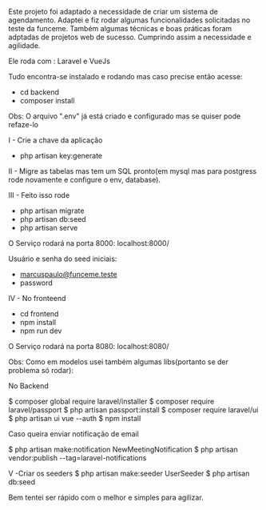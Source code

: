 
Este projeto foi adaptado a necessidade de criar um sistema de agendamento.
Adaptei e fiz rodar algumas funcionalidades solicitadas no teste da funceme.
Também algumas técnicas e boas práticas foram adptadas de projetos web de sucesso.
Cumprindo assim a necessidade e agilidade.

Ele roda com : Laravel e  VueJs

Tudo encontra-se instalado e rodando mas caso precise então acesse:
- cd backend
- composer install

 Obs: O arquivo ".env" já está criado e configurado mas se quiser pode refaze-lo

I - Crie a chave da aplicação
- php artisan key:generate

II - Migre as tabelas mas tem um SQL pronto(em mysql mas para postgress rode novamente e configure o env, database).

III -  Feito isso rode
- php artisan migrate
- php artisan db:seed
- php artisan serve

O Serviço rodará na porta 8000: localhost:8000/

Usuário e senha do seed iniciais: 

- marcuspaulo@funceme.teste
- password

IV - No fronteend

- cd frontend
- npm install
- npm run dev

O Serviço rodará na porta 8080: localhost:8080/


Obs: Como em modelos usei também algumas libs(portanto se der problema só rodar):

 No Backend

$ composer global require laravel/installer 
$ composer require laravel/passport 
$ php artisan passport:install 
$ composer require laravel/ui
$ php artisan ui vue --auth
$ npm install

Caso queira enviar notificação de email

$ php artisan make:notification NewMeetingNotification
$ php artisan vendor:publish --tag=laravel-notifications

V -Criar os seeders
$ php artisan make:seeder UserSeeder
$ php artisan db:seed

Bem tentei ser rápido com o melhor e simples para agilizar. 
